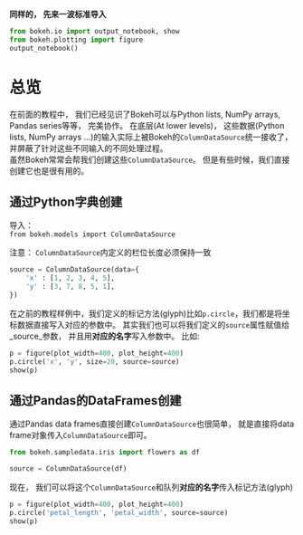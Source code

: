**同样的， 先来一波标准导入**  
``` Python 
from bokeh.io import output_notebook, show
from bokeh.plotting import figure
output_notebook()  
```  

# 总览
在前面的教程中， 我们已经见识了Bokeh可以与Python lists, NumPy arrays, Pandas series等等， 完美协作。
在底层(At lower levels)， 这些数据(Python lists, NumPy arrays ...)的输入实际上被Bokeh的```ColumnDataSource```统一接收了， 
并屏蔽了针对这些不同输入的不同处理过程。  
虽然Bokeh常常会帮我们创建这些```ColumnDataSource```。 但是有些时候，我们直接创建它也是很有用的。  

## 通过Python字典创建  
导入：  
```from bokeh.models import ColumnDataSource```  

注意： ```ColumnDataSource```内定义的栏位长度必须保持一致
``` Python
source = ColumnDataSource(data={
    'x' : [1, 2, 3, 4, 5],
    'y' : [3, 7, 8, 5, 1],
})
```  

在之前的教程样例中，我们定义的标记方法(glyph)比如```p.circle```，我们都是将坐标数据直接写入对应的参数中。
其实我们也可以将我们定义的```source```属性赋值给_source_参数， 并且用**对应的名字**写入参数中。
比如:  
``` Python 
p = figure(plot_width=400, plot_height=400)
p.circle('x', 'y', size=20, source=source)
show(p)
```  

## 通过Pandas的DataFrames创建  
通过Pandas data frames直接创建```ColumnDataSource```也很简单， 就是直接将data frame对象传入```ColumnDataSource```即可。  
``` Python  
from bokeh.sampledata.iris import flowers as df

source = ColumnDataSource(df)
```  
现在， 我们可以将这个```ColumnDataSource```和队列**对应的名字**传入标记方法(glyph)  
``` Python 
p = figure(plot_width=400, plot_height=400)
p.circle('petal_length', 'petal_width', source=source)
show(p)   
```  



